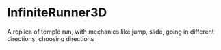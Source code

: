 # InfiniteRunner3D
A replica of temple run, with mechanics like jump, slide, going in different directions, choosing directions
